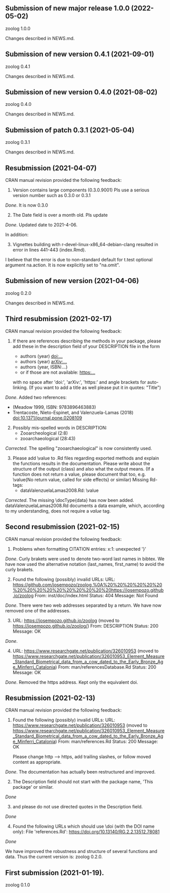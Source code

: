 ## Submission of new major release 1.0.0 (2022-05-02)
zoolog 1.0.0

Changes described in NEWS.md.

## Submission of new version 0.4.1 (2021-09-01)
zoolog 0.4.1

Changes described in NEWS.md.

## Submission of new version 0.4.0 (2021-08-02)
zoolog 0.4.0

Changes described in NEWS.md.

## Submission of patch 0.3.1 (2021-05-04)
zoolog 0.3.1

Changes described in NEWS.md.

## Resubmission (2021-04-07)

CRAN manual revision provided the following feedback:

1. Version contains large components (0.3.0.9001)
   Pls use a serious version number such as 0.3.0 or 0.3.1

*Done*. It is now 0.3.0

2. The Date field is over a month old.
   Pls update

*Done*. Updated date to 2021-4-06.

In addition:

3. Vignettes building with r-devel-linux-x86_64-debian-clang resulted in error
   in lines 441-443 (index.Rmd).
   
I believe that the error is due to non-standard default for t.test optional
argument na.action. 
It is now explicitly set to "na.omit".

## Submission of new version (2021-04-06)

zoolog 0.2.0

Changes described in NEWS.md.


## Third resubmission (2021-02-17)

CRAN manual revision provided the following feedback:

1. If there are references describing the methods in your package, please
   add these in the description field of your DESCRIPTION file in the form
   * authors (year) <doi:...>
   * authors (year) <arXiv:...>
   * authors (year, ISBN:...)
   * or if those are not available: <https:...>
   
   with no space after 'doi:', 'arXiv:', 'https:' and angle brackets for
   auto-linking.
   (If you want to add a title as well please put it in quotes: "Title")

*Done*. Added two references:
   * (Meadow 1999, ISBN: 9783896463883)
   * Trentacoste, Nieto-Espinet, and Valenzuela-Lamas (2018) 
     <doi:10.1371/journal.pone.0208109>

2. Possibly mis-spelled words in DESCRIPTION:
   * Zooarcheological (2:8)
   * zooarchaeological (28:43)
   
*Corrected*. The spelling "zooarchaeological" is now consistently used.

3. Please add \value to .Rd files regarding exported methods and explain
   the functions results in the documentation. Please write about the
   structure of the output (class) and also what the output means. (If a
   function does not return a value, please document that too, e.g.
   \value{No return value, called for side effects} or similar)
   Missing Rd-tags:
   * dataValenzuelaLamas2008.Rd: \value
   
*Corrected*. The missing \docType{data} has now been added. 
dataValenzuelaLamas2008.Rd documents a data example, which, according to my understanding, does not require a *value* tag.

## Second resubmission (2021-02-15)

CRAN manual revision provided the following feedback:

1.  Problems when formatting CITATION entries:
     x:1: unexpected '}'

*Done*. Curly brakets were used to denote two-word last names in bibtex. 
We have now used the alternative notation (last_names, first_name) to avoid the 
curly brakets.

2.  Found the following (possibly) invalid URLs:
    URL:
https://github.com/josempozo/zoolog,%0A%20%20%20%20%20%20%20%20%20%20%20%20%20%20%20%20https://josempozo.github.io/zoolog
       From: inst/doc/index.html
       Status: 404
       Message: Not Found

*Done*. There were two web addresses separated by a return. 
We have now removed one of the addresses.

3.  URL: https://josempozo.github.io/zoolog (moved to
https://josempozo.github.io/zoolog/)
       From: DESCRIPTION
       Status: 200
       Message: OK

*Done*.

4.  URL: https://www.researchgate.net/publication/326010953 (moved to
https://www.researchgate.net/publication/326010953_Element_Measure_Standard_Biometrical_data_from_a_cow_dated_to_the_Early_Bronze_Age_Minferri_Catalonia)
       From: man/referencesDatabase.Rd
       Status: 200
       Message: OK
       
*Done*. Removed the https address. Kept only the equivalent doi.


## Resubmission (2021-02-13)

CRAN manual revision provided the following feedback:

1. Found the following (possibly) invalid URLs:
   URL: https://www.researchgate.net/publication/326010953 (moved to
https://www.researchgate.net/publication/326010953_Element_Measure_Standard_Biometrical_data_from_a_cow_dated_to_the_Early_Bronze_Age_Minferri_Catalonia)
   From: man/references.Rd
   Status: 200
   Message: OK

	Please change http --> https, add trailing slashes, or follow moved
	content as appropriate.

*Done*. The documentation has actually been restructured and improved. 

2. The Description field should not start with the package name,
   'This package' or similar.
   
*Done*

3. and please do not use directed quotes in the Description field.

*Done*

4. Found the following URLs which should use \doi (with the DOI name only):
     File 'references.Rd':
       https://doi.org/10.13140/RG.2.2.13512.78081

*Done*

We have improved the robustness and structure of several functions and data. 
Thus the current version is: zoolog 0.2.0.


## First submission (2021-01-19).

zoolog 0.1.0
